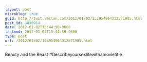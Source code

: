 ```yaml
---
layout: post
microblog: true
guid: http://twit.vmstan.com/2012/01/02/153954964312571905.html
post_id: 3038914
date: 2012-01-02T15:44:58-0600
lastmod: 2012-01-02T15:44:58-0600
type: post
url: /2012/01/02/153954964312571905.html
---
```

Beauty and the Beast #Describeyoursexlifewithamovietitle
